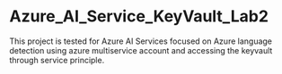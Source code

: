 # Azure_AI_Service_KeyVault_Lab2
This project is tested for Azure AI Services focused on Azure language detection using azure multiservice account and accessing the keyvault through service principle.
